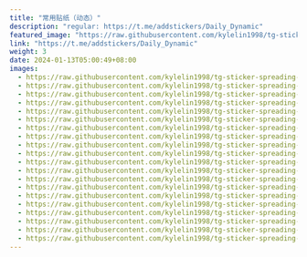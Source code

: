 ```yaml
---
title: "常用贴纸（动态）"
description: "regular: https://t.me/addstickers/Daily_Dynamic"
featured_image: "https://raw.githubusercontent.com/kylelin1998/tg-sticker-spreading-worldwide-images/main/img/91b2e906-97ec-4fd8-af21-5952dd74e795.jpg"
link: "https://t.me/addstickers/Daily_Dynamic"
weight: 3
date: 2024-01-13T05:00:49+08:00
images:
  - https://raw.githubusercontent.com/kylelin1998/tg-sticker-spreading-worldwide-images/main/img/91b2e906-97ec-4fd8-af21-5952dd74e795.jpg
  - https://raw.githubusercontent.com/kylelin1998/tg-sticker-spreading-worldwide-images/main/img/5ebee0b7-491f-4b40-b75a-e1e46a8e81ab.jpg
  - https://raw.githubusercontent.com/kylelin1998/tg-sticker-spreading-worldwide-images/main/img/403a183b-8ec0-4a89-9744-2e603a3bc1e9.jpg
  - https://raw.githubusercontent.com/kylelin1998/tg-sticker-spreading-worldwide-images/main/img/3caa8d68-75e8-4fac-9f1c-975f28aaf3dd.jpg
  - https://raw.githubusercontent.com/kylelin1998/tg-sticker-spreading-worldwide-images/main/img/455120c6-3893-416e-be28-beb5da99712f.jpg
  - https://raw.githubusercontent.com/kylelin1998/tg-sticker-spreading-worldwide-images/main/img/84d703a4-92cb-446a-bbac-53b2003a26c9.jpg
  - https://raw.githubusercontent.com/kylelin1998/tg-sticker-spreading-worldwide-images/main/img/ed5c00f2-f509-4c61-abab-c9889703ef99.jpg
  - https://raw.githubusercontent.com/kylelin1998/tg-sticker-spreading-worldwide-images/main/img/ac801bab-99cb-4dc2-9e30-8a184a68f9af.jpg
  - https://raw.githubusercontent.com/kylelin1998/tg-sticker-spreading-worldwide-images/main/img/483cbb2f-dfa1-465a-9abb-5dcae8375e6b.jpg
  - https://raw.githubusercontent.com/kylelin1998/tg-sticker-spreading-worldwide-images/main/img/33eb6a5f-6771-46cd-9dee-01adc911ef80.jpg
  - https://raw.githubusercontent.com/kylelin1998/tg-sticker-spreading-worldwide-images/main/img/038a2d3f-f019-4f3f-b37f-b91234267d37.jpg
  - https://raw.githubusercontent.com/kylelin1998/tg-sticker-spreading-worldwide-images/main/img/1be62f47-08f2-4c76-b9d9-9d17e0e4e7bb.jpg
  - https://raw.githubusercontent.com/kylelin1998/tg-sticker-spreading-worldwide-images/main/img/cd5968c4-3402-4138-9763-39d906ddae49.jpg
  - https://raw.githubusercontent.com/kylelin1998/tg-sticker-spreading-worldwide-images/main/img/03ff8525-3885-499f-b765-530d2fe64d3c.jpg
  - https://raw.githubusercontent.com/kylelin1998/tg-sticker-spreading-worldwide-images/main/img/97dd36b1-be1c-4cb4-89da-38ff590e447b.jpg
  - https://raw.githubusercontent.com/kylelin1998/tg-sticker-spreading-worldwide-images/main/img/bbf1c765-8486-4355-a529-ac2bc1776b34.jpg
  - https://raw.githubusercontent.com/kylelin1998/tg-sticker-spreading-worldwide-images/main/img/cb8c5851-975c-4869-9cf7-7d98c26d9868.jpg
  - https://raw.githubusercontent.com/kylelin1998/tg-sticker-spreading-worldwide-images/main/img/2e568a4a-ba69-41ea-9bdd-b34614b743e0.jpg
  - https://raw.githubusercontent.com/kylelin1998/tg-sticker-spreading-worldwide-images/main/img/ca31a64e-85a5-4614-a438-7bd9fff201af.jpg
  - https://raw.githubusercontent.com/kylelin1998/tg-sticker-spreading-worldwide-images/main/img/e35ec84c-6202-4891-8e75-6addf9623d80.jpg
---
```

